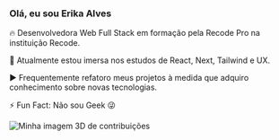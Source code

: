 ### Olá, eu sou Erika Alves 

🔥 Desenvolvedora Web Full Stack em formação pela Recode Pro na instituição Recode.

🔭 Atualmente estou imersa nos estudos de React, Next, Tailwind e UX.

▶️ Frequentemente refatoro meus projetos à medida que adquiro conhecimento sobre novas tecnologias.

⚡ Fun Fact: Não sou Geek 😜

<img src="https://github.com/alvserika/isaac545454/blob/main/profile-3d-contrib/profile-night-rainbow.svg" alt="Minha imagem 3D de contribuições">


